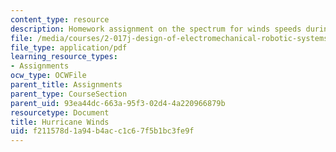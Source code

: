 ```yaml
---
content_type: resource
description: Homework assignment on the spectrum for winds speeds during hurricanes.
file: /media/courses/2-017j-design-of-electromechanical-robotic-systems-fall-2009/f211578d1a94b4acc1c67f5b1bc3fe9f_MIT2_017JF09_p21.pdf
file_type: application/pdf
learning_resource_types:
- Assignments
ocw_type: OCWFile
parent_title: Assignments
parent_type: CourseSection
parent_uid: 93ea44dc-663a-95f3-02d4-4a220966879b
resourcetype: Document
title: Hurricane Winds
uid: f211578d-1a94-b4ac-c1c6-7f5b1bc3fe9f
---
```

